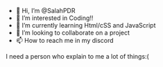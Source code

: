 - 👋 Hi, I’m @SalahPDR
- 👀 I’m interested in Coding!!
- 🌱 I’m currently learning Html/cSS and JavaScript
- 💞️ I’m looking to collaborate on a project
- 📫 How to reach me in my discord

<!---
SalahPDR/SalahPDR is a ✨ special ✨ repository because its `README.md` (this file) appears on your GitHub profile.
You can click the Preview link to take a look at your changes.
--->
I need a person who explain to me a lot of things:(
